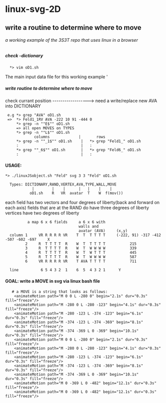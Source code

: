 # linux-svg-2D
## write a routine to determine where to move
###### a working example of the 3S3T repo that uses linux in a browser

##### check -dictionary

      *> vim oD1.sh
      
 The main input data file for this working example
 '
##### write routine to determine where to move
check currant position   ------------------> need a write/replace new AVA into DICTIONARY

     e.g *> grep "AVA" oD1.sh
     =>  *> Feld1_1RV AVA -222 10 91 -444 0
         *> grep -n ""E$"" oD1.sh
         => all open MOVES on TYPES 
         *> grep -n ""L$"" oD1.sh
                 columns             |       rows
         *> grep -n ""_1$"" oD1.sh    |   *> grep "Feld1_" oD1.sh
         :                            |   : 
         *> grep ""_6$"" oD1.sh       |   *> grep "Feld6_" oD1.sh
         :                            |   :

#### USAGE:

    *> ./linuxJSobject.sh "Feld" svg 3 3 "Feld" oD1.sh

      Types: DICTIONARY,RAND,VERTEX,AVA,TYPE,WALL,MOVE
                |        |    |      |   |    |    |
               oD1.sh    R   VR  avatar  T    W  f(mov())         

each field has two vectors and four degrees of liberty(back and forward on each axis)
fields that are at the RAND do have three degrees of liberty
vertices have two degrees of liberty 

              a map 6 x 6 fields     a 6 x 6 with
                                     walls and
                                     avatar (AVA)     (x,y)
      column 1     VR R R R R VR    T  T  T T T T     (-222, 91) -317 -412 -507 -602 -697     X
             2     R  T T T T  R    W  T  T T T T           215
             3     R  T T T T  R    W  T  W W W W           339
             4     R  T T T T  R    W  T  W T T T           445
             5     R  T T T T  R    W  T  W W W W           587
             6     VR R R R R VR    T AVA T T T T           711
 
      line          6 5 4 3 2  1    6  5  4 3 2 1      Y
#### GOAL: write a MOVE in svg via linux bash file

       # a MOVE is a string that looks as follows:
        <animateMotion path="M 0 0 L -280 0" begin="2.1s" dur="0.3s" fill="freeze"/>
        <animateMotion path="M -280 0 L -280 -123" begin="4.1s" dur="0.3s" fill="freeze"/>
        <animateMotion path="M -280 -123 L -374 -123" begin="6.1s" dur="0.3s" fill="freeze"/>
        <animateMotion path="M -374 -123 L -374 -369" begin="8.1s" dur="0.3s" fill="freeze"/>
        <animateMotion path="M -374 -369 L 0 -369" begin="10.1s" dur="0.3s" fill="freeze"/>
        <animateMotion path="M 0 0 L -280 0" begin="2.1s" dur="0.3s" fill="freeze"/>
        <animateMotion path="M -280 0 L -280 -123" begin="4.1s" dur="0.3s" fill="freeze"/>
        <animateMotion path="M -280 -123 L -374 -123" begin="6.1s" dur="0.3s" fill="freeze"/>
        <animateMotion path="M -374 -123 L -374 -369" begin="8.1s" dur="0.3s" fill="freeze"/>
        <animateMotion path="M -374 -369 L 0 -369" begin="10.1s" dur="0.3s" fill="freeze"/>
        <animateMotion path="M 0 -369 L 0 -482" begin="12.1s" dur="0.3s" fill="freeze"/>
        <animateMotion path="M 0 -369 L 0 -482" begin="12.1s" dur="0.3s" fill="freeze"/>
